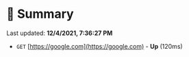 # 📖 Summary
Last updated: **12/4/2021, 7:36:27 PM**

- `GET` [https://google.com](https://google.com) - **Up** (120ms)
